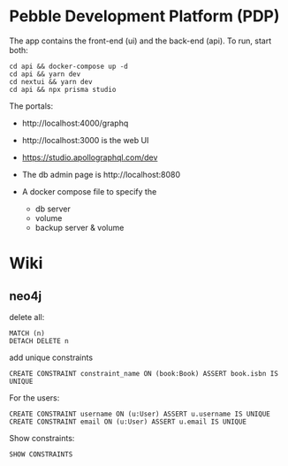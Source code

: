 # Pebble Development Platform (PDP)

The app contains the front-end (ui) and the back-end (api). To run, start both:

```
cd api && docker-compose up -d
cd api && yarn dev
cd nextui && yarn dev
cd api && npx prisma studio
```

The portals:

- http://localhost:4000/graphq
- http://localhost:3000 is the web UI
- https://studio.apollographql.com/dev
- The db admin page is http://localhost:8080

- A docker compose file to specify the
  - db server
  - volume
  - backup server & volume

# Wiki

## neo4j

delete all:

```cypher
MATCH (n)
DETACH DELETE n
```

add unique constraints

```
CREATE CONSTRAINT constraint_name ON (book:Book) ASSERT book.isbn IS UNIQUE
```

For the users:

```
CREATE CONSTRAINT username ON (u:User) ASSERT u.username IS UNIQUE
CREATE CONSTRAINT email ON (u:User) ASSERT u.email IS UNIQUE
```

Show constraints:

```
SHOW CONSTRAINTS
```
